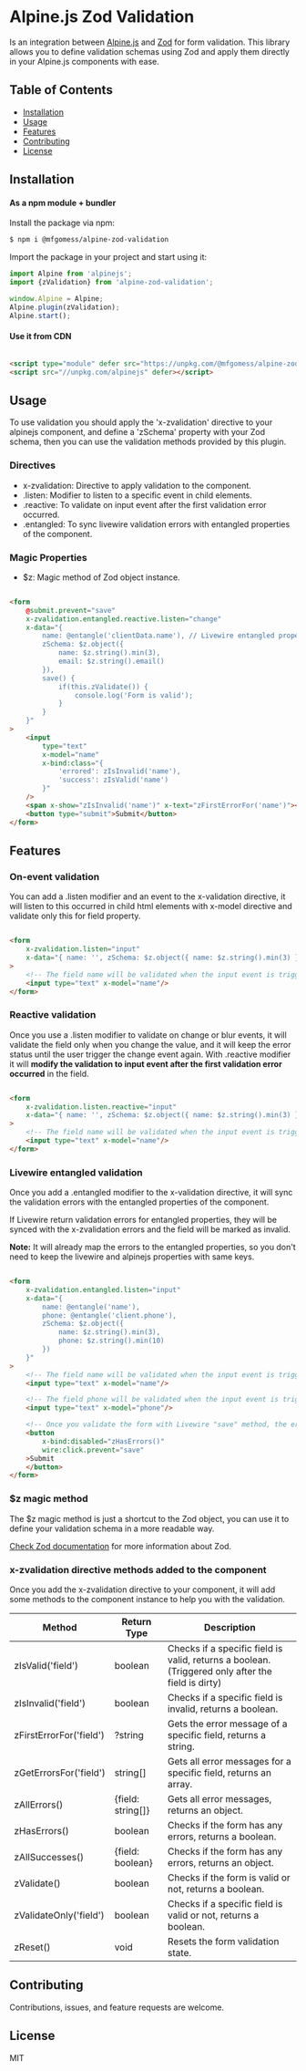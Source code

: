 # Alpine.js Zod Validation

Is an integration between [Alpine.js](https://www.npmjs.com/package/alpinejs) and [Zod](https://www.npmjs.com/package/zod) for form validation.
This library allows you to define validation schemas using Zod and apply them directly in your Alpine.js components with ease.

## Table of Contents

- [Installation](#installation)
- [Usage](#usage)
- [Features](#features)
- [Contributing](#contributing)
- [License](#license)

## Installation

#### As a npm module + bundler

Install the package via npm:

```bash
$ npm i @mfgomess/alpine-zod-validation
```

Import the package in your project and start using it:

```javascript
import Alpine from 'alpinejs';
import {zValidation} from 'alpine-zod-validation';

window.Alpine = Alpine;
Alpine.plugin(zValidation);
Alpine.start();
```

#### Use it from CDN

```html

<script type="module" defer src="https://unpkg.com/@mfgomess/alpine-zod-validation/dist/cdn.js"/>
<script src="//unpkg.com/alpinejs" defer></script>
```

## Usage

To use validation you should apply the 'x-zvalidation' directive
to your alpinejs component, and define a 'zSchema' property with your Zod schema,
then you can use the validation methods provided by this plugin.

### Directives
- x-zvalidation: Directive to apply validation to the component.
- .listen: Modifier to listen to a specific event in child elements.
- .reactive: To validate on input event after the first validation error occurred.
- .entangled: To sync livewire validation errors with entangled properties of the component.

### Magic Properties
- $z: Magic method of Zod object instance.

```html

<form
    @submit.prevent="save"
    x-zvalidation.entangled.reactive.listen="change"
    x-data="{
        name: @entangle('clientData.name'), // Livewire entangled property
        zSchema: $z.object({ 
            name: $z.string().min(3), 
            email: $z.string().email() 
        }),
        save() {
            if(this.zValidate()) {
                console.log('Form is valid');
            }
        }
    }"
>
    <input
        type="text"
        x-model="name"
        x-bind:class="{ 
            'errored': zIsInvalid('name'), 
            'success': zIsValid('name') 
        }"
    />
    <span x-show="zIsInvalid('name')" x-text="zFirstErrorFor('name')"></span>
    <button type="submit">Submit</button>
</form>
```

## Features

### On-event validation

You can add a .listen modifier and an event to the x-validation directive,
it will listen to this occurred in child html elements with x-model
directive and validate only this for field property.

```html

<form
    x-zvalidation.listen="input"
    x-data="{ name: '', zSchema: $z.object({ name: $z.string().min(3) }) }"
>
    <!-- The field name will be validated when the input event is triggered -->
    <input type="text" x-model="name"/>
</form>
```

### Reactive validation

Once you use a .listen modifier to validate on change or blur events, it will validate the field only
when you change the value, and it will keep the error status until the user trigger the change event again.
With .reactive modifier it will **modify the validation to input event after the first validation error occurred** in the field.

```html

<form
    x-zvalidation.listen.reactive="input"
    x-data="{ name: '', zSchema: $z.object({ name: $z.string().min(3) }) }"
>
    <!-- The field name will be validated when the input event is triggered -->
    <input type="text" x-model="name"/>
</form>
```

### Livewire entangled validation

Once you add a .entangled modifier to the x-validation directive,
it will sync the validation errors with the entangled properties of the component.

If Livewire return validation errors for entangled properties, they will be
synced with the x-zvalidation errors and the field will be marked as invalid.

**Note:** It will already map the errors to the entangled properties, so you don't need to keep the livewire and alpinejs properties with same keys.

```html

<form
    x-zvalidation.entangled.listen="input"
    x-data="{ 
        name: @entangle('name'),
        phone: @entangle('client.phone'), 
        zSchema: $z.object({ 
            name: $z.string().min(3),
            phone: $z.string().min(10)
        }) 
    }"
>
    <!-- The field name will be validated when the input event is triggered -->
    <input type="text" x-model="name"/>

    <!-- The field phone will be validated when the input event is triggered -->
    <input type="text" x-model="phone"/>

    <!-- Once you validate the form with Livewire "save" method, the errors will be synced with Alpine.js if exists -->
    <button
        x-bind:disabled="zHasErrors()"
        wire:click.prevent="save"
    >Submit
    </button>
</form>
```

### $z magic method

The $z magic method is just a shortcut to the Zod object, you can use it to define your validation schema in a more readable way.

[Check Zod documentation](https://www.npmjs.com/package/zod) for more information about Zod.

### x-zvalidation directive methods added to the component

Once you add the x-zvalidation directive to your component, it will add some methods to the component instance to help you with the validation.

| Method                  | Return Type       | Description                                                                                       |
|-------------------------|-------------------|---------------------------------------------------------------------------------------------------|
| zIsValid('field')       | boolean           | Checks if a specific field is valid, returns a boolean. (Triggered only after the field is dirty) |
| zIsInvalid('field')     | boolean           | Checks if a specific field is invalid, returns a boolean.                                         |
| zFirstErrorFor('field') | ?string           | Gets the error message of a specific field, returns a string.                                     |
| zGetErrorsFor('field')  | string[]          | Gets all error messages for a specific field, returns an array.                                   |
| zAllErrors()            | {field: string[]} | Gets all error messages, returns an object.                                                       |
| zHasErrors()            | boolean           | Checks if the form has any errors, returns a boolean.                                             |
| zAllSuccesses()         | {field: boolean}  | Checks if the form has any errors, returns an object.                                             |
| zValidate()             | boolean           | Checks if the form is valid or not, returns a boolean.                                            |
| zValidateOnly('field')  | boolean           | Checks if a specific field is valid or not, returns a boolean.                                    |
| zReset()                | void              | Resets the form validation state.                                                                 |

## Contributing

Contributions, issues, and feature requests are welcome.

## License

MIT


